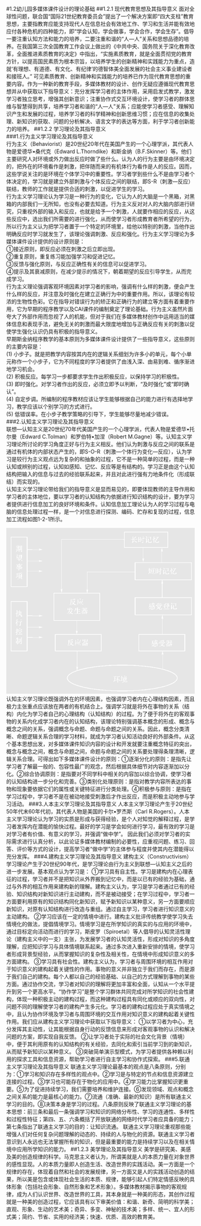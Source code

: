 #1.2幼儿园多媒体课件设计的理论基础
##1.2.1  现代教育思想及其指导意义
面对全球性问题，联合国“国际21世纪教育委员会”提出了一个解决方案即“四大支柱”教育思想，主要指教育应能支持现代人在信息社会有效地工作、学习和生活并能有效地应付各种危机的四种能力，即“学会认知，学会做事，学会合作，学会生存”。倡导一要注重认知方法和能力的培养，二要注重和谐的“人—人”关系和思想品德的培养。在我国第三次全国教育工作会议上做出的《中共中央、国务院关于深化教育改革，全面推进素质教育的决定》中指出，“实施素质教育，就是全面贯彻党的教育方针，以提高国民素质为根本宗旨，以培养学生的创新精神和实践能力为重点，造就‘有理想、有道德、有文化、有纪律’的德智体美全面发展的社会主义事业建设者和接班人。”
可见素质教育、创新精神和实践能力的培养已作为现代教育思想的重要内容。作为一种新的教育手段，多媒体教材的设计、创作无疑应遵循现代教育思想并从中获取以下指导意义：充分发挥学习者的主体作用，采用启发式教学，激发学习者独立思考，增强其创新意识；注重协作式交互环境设计，使学习者的群体思维与智慧得到共享，培养学习者和谐的“人—人”关系；应能使学习者感受、理解知识产生和发展的过程，培养学习者的科学精神和创新思维习惯；应在信息的收集处理、新知识的获取、问题的分析解决、语言文字的表达等方面，利于学习者创新能力的培养。
##1.2.2  学习理论及其指导意义  
###1.行为主义学习理论及其指导意义  
行为主义（Behaviorist）是20世纪20年代在美国产生的一个心理学派，其代表人物是爱德华•桑代克（Edward L.Thorndike）和斯金纳（B.F.Skinner）等。他们主要研究人对环境或外力做出反应时做了些什么。认为人的行为主要是由环境决定的，把外在的环境看作是刺激，把伴随而来的有机体行为看作是人的反应。因而，这些学说关注的是环境在个体学习中的重要性。学习者学到些什么不是由学习者个体决定的，学习就是建立外部刺激与个体反应之间的联结，即S-R（刺激—反应）联结，教师的工作就是提供合适的刺激，以促进学生的学习。  
行为主义学习理论认为学习是一种行为的变化，它认为人的大脑是一个黑箱，对黑箱的内部我们一无所知，也没有必要去知道。行为主义反对对人的大脑内部进行研究，只重视外部的输入和反应，也就是给予一个刺激，人就要作相应的反应，从这些反应中，选出我们所需要的进行强化，从而使学习者形成教育者所希望的行为，所以行为主义认为把学习者置于一个特定的环境里，给他以特别的刺激，当他作出明确反应时学习就发生了，该理论强调刺激、反应和强化。行为主义学习理论为多媒体课件设计提供的设计原则是：  
①接近原则，即反应必须在刺激之后立即出现。  
②重复原则，重复练习能加强学习和促进记忆。  
③反馈与强化原则，与反应正确性有关的信息可以促进学习。  
④提示及其衰减原则，在减少提示的情况下，朝着期望的反应引导学生，从而完成学习。  
行为主义理论强调客观环境因素对学习者的影响，强调有什么样的刺激，便会产生什么样的反应，并注意及时强化在建立正确行为中的重要作用。所以，该理论有较浓的生物性色彩。它在指导对错误行为的矫正和正确行为的建立等方面有着重要作用，它为早期的程序教学以及CAI课件的编制奠定了理论基础。行为主义虽然片面夸大了外部作用而忽视了人的机能，但对于我们在多媒体教材创作中运用适当的媒体信息和表现手法，避免无关的刺激而最大限度地增加与正确反应有关的刺激以促使学生强化认识仍具有积极的指导意义。  
早期斯金纳程序教学的基本原则为多媒体课件设计提供了一些指导意义，这些原则的主要内容是：  
\(1\) 小步子。就是把教学内容按其内在的逻辑关系细划为许多小的单元，每个小单元称作一个小步子，它为不同程度的学习者提供了由浅入深、由易到难、循序渐进地学习机会。  
\(2\) 积极反应。每学习一步都要求学生作出积极反应，以保持学习的积极性。  
\(3\) 即时强化。对学习者作出的反应，必须立即予以判断，“及时强化”或“即时确认”。  
\(4\) 自定步调。所编制的程序教材应该让学生能够根据自己的能力进行有选择地学习，教学应该以个别学习的方式进行。  
\(5\) 低错误率。在小步子教学策略的引导下，学生能够尽量地减少错误。  
###2.认知主义学习理论及其指导意义  
联想—认知主义是20世纪70年代美国产生的一个心理学派，代表人物是爱德华•托尔曼（Edward C.Tolman）和罗伯特•加涅（Robert M.Gagne）等。认知主义学习理论所讨论的学习角度正好与行为主义相反。他们认为刺激与反应之间的联系是通过有机体的内部状态产生的，即S-O-R（刺激—个体行为变化—反应），认为学习是较行为主义观点远为复杂的和抽象的过程，它不是一种简单的过程，而是一种认知或辨别的过程，认知如感知、记忆、反应等是有结构的。学习正是由这个认知结构把输入的信息与过去的经验联系起来，并且对此进行强有力地条件化（形成联结）而实现的。  
认知主义学习理论带给我们的指导意义是显而易见的，即要体现教师的主导作用和学习者的主体地位，要以学习者的认知结构为依据进行知识结构的设计，要为学习者提供进行信息加工的良好环境和条件。认知信息加工理论认为人的学习过程与电脑的信息处理过程一样，是一个对信息进行探测、编码、贮存和复现的过程，信息加工流程如图1-2-1所示。

![](/assets/1-2-1.png)
认知主义学习理论既强调外在的环境因素，也强调学习者内在心理结构因素，而且极力主张重点应该放在两者的有机结合上。强调学习就是将外在事物的关系（结构）内化为学习者自己的心理结构（认知结构）的过程。为了便于将外在的客观事物的关系内化成学习者内在的认知结构，该理论特别强调基本概念的形成、概念与概念之间的关系，强调概念与命题、命题与命题之间的关系。因此，概念分类清晰、命题逻辑关系合理的学习材料，就成为学习者认知活动良好的外部条件。从这个基本思想出发，对多媒体课件知识内容的设计和开发就要注重概念特征的突出，概念与概念之间，概念与命题之间，命题与命题之间的关系要处理得条理清晰，逻辑关系合理。可得出如下多媒体课件设计的原则：①逐渐分化的原则：是指先让学习者了解最一般的、包容性最广的观念，然后根据具体细节对内容逐渐加以分化。②综合协调原则：是指要对不同学科中相关的内容加以综合协调，使学习者的认知结构进一步分化和完善。③类别化处理原则：是指对教学内容所表达的事物和现象要依据它们的属性或关键特征进行分类处理。④积极参与原则：是指在学习过程中，学习者不是在被动地接受刺激后才作出反应，而是积极主动地参与学习活动。
###3.人本主义学习理论及其指导意义
人本主义学习理论产生于20世纪50年代末60年代初，其代表人物是美国的卡尔•罗杰斯（Carl R.Rogers）。人本主义学习理论认为学习的实质是形成与获得经验，是个人对知觉的解释过程，是学习者发挥内在潜能的愉快过程。最好的学习是学会如何进行学习，最有效的学习是对学习者有价值、有意义的学习，并强调“做中学”。
因此我们必须对学习者的实际需求进行认真分析，以此论证多媒体教材编制的必要性，应重视问题、练习、回答、评价等方式的设计，提高学习者“做中学”的主体参与程度并使其内在潜能得以充分发挥。
###4.建构主义学习理论及其指导意义
建构主义（Constructivism）学习理论产生于20世纪90年代，是学习理论由行为主义到联想—认知主义之后的进一步发展。基本观点认为学习是：
①学习具有自主性。学习是建构内在心理表征的过程，学习者并不是把知识从外界搬到记忆中，而是以已有的经验为基础，通过与外界的相互作用来建构新的理解。建构主义认为，学习是学习者通过已有的经验、知识结构对新知识进行主动建构，而不是被动接受；在学习过程中，学习者一方面要利用原有的知识结构同化新知识，赋予新知识以某种意义，另一方面要顺应新知识，对原有认知结构进行改造与重组。通过自主学习，学习者进行知识意义的主动建构。
②学习应该在一定的情境中进行。建构主义批评传统教学使学习失去情境化的做法，提倡情境学习。情境学习是在所学知识的真实的与应用的环境中，通过目标定向活动而进行的学习，斯皮罗（Spiroetal）等人倡导的认知灵活性理论（建构主义中的一支）主张，为发展学习者的认知灵活性，形成对知识的多角度理解，应把知识学习与具体情境联系起来。通过多次进入重新安排的情境，使学习者形成背景型经验，从而掌握知识的复杂性及相关性，在情境中形成知识意义的多方面建构。
③学习具有社会性。建构主义认为，学习者与周围环境的相互作用对于知识意义的建构起着关键性的作用。事物的意义并非独立于我们而存在，而是源于我们自己的建构。每个人都以自己的经验基础、以自己的方式理解到事物的某些方面。通过协作交流，学习者对知识的理解将更加丰富和全面，认知从一个水平提升到另一个更高水平。“协作学习”是整个学习群体共同完成对所学知识的社会性建构，体现一种积极主动的建构过程，而这种建构过程具有同化或顺应的双向性，对问题不同的理解使学习者的建构产生多元化。学习者的建构过程应处于真实情境之中，且认为协作环境及学习者与周围环境的交互作用对知识意义的建构起着关键性作用。我们应从建构主义学习理论中获取以下指导意义：
①以学习者为中心，充分发挥其主动性，让其能根据自身行动的反馈信息来形成对客观事物的认识和解决问题的方案，即实现自我反馈。
②让学习者处于实际的社会文化背景（情境）中，便于其利用原有的认知结构的有关经验，去同化和索引当前学习到的新知识，从而赋予新知识以某种意义。
③突破简单演示型模式，为学习者提供各种赖以利用的探求工具和信息资源，帮助学习者进行自主学习和协作式探索。
###5.联通主义学习理论及其指导意义
联通主义学习理论最基本的观点是八条原则，分别为：①学习和知识存在多样性的观点中。②学习是与特定的节点和信息资源建立连接的过程。③学习也可能存在于物化的应用中。④学习能力比掌握知识更重要。⑤为了促进持续学习，我们需要培养和维护连接。⑥发现领域、观点和概念之间关系的能力是最核心的能力。⑦流通（准确、最新的知识）是所有联通主义学习的目的。⑧决策本身是学习的过程。八条原则反映了联通主义学习理论的基本思想：前三条和最后一条强调学习和知识的网络分布性、学习的连通性、多样性和过程性特征；第四、五、六条概括了开放联通的网络时代学习者应具备的能力；第七条指出了联通主义学习的目的：让知识流通。
联通主义学习理论重视那些能增强人们对任何复杂问题理解的动态的、持续的人与物化的资源。联通主义学习者意识到人永远也无法掌握所有的知识，但是最重要的能力是持续学习以及在相关情境中应用所学知识的能力。
##1.2.3  美学理论及其指导意义
美学是研究美、美感及美的创造规律的科学。马克思主义者认为，所谓美就是人的本质力量在对象世界的感性显现。人的本质力量即人创造生活、改造世界的实践活动。美一方面是一个规律的存在，体现着自然和社会的发展规律，另一方面又是人的实践活动创造的结果，所以美是包含或体现社会生活的本质、规律，能够引起人们特定情感反映的具体形象（包括社会形象、自然形象和艺术形象）。多媒体教材揭示事物的客观规律，成为人们认识世界、改造世界的工具，其本身就是一种美的形态，其创作过程就是一种美的创造过程，它应该具有以下审美价值：和谐、新奇、简明的科学美；直观、形象、生动的艺术美；奇异、多变、神秘的技术美；多样、统一、宜人的形式美；简约、节省、实用的经济美；快速、优质、高效的教育美。

